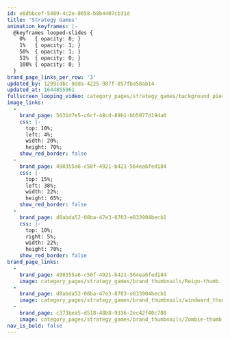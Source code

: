 ```yaml
---
id: e8dbbcef-5409-4c2e-8658-b8b4407cb31d
title: 'Strategy Games'
animation_keyframes: |-
  @keyframes looped-slides {
    0%   { opacity: 0; }
    1%   { opacity: 1; }
    50%  { opacity: 1; }
    51%  { opacity: 0; }
    100% { opacity: 0; }
  }
brand_page_links_per_row: '3'
updated_by: 1299cdbc-8dda-4225-987f-857fba58ab14
updated_at: 1644855961
fullscreen_looping_video: category_pages/strategy_games/background_pieces/Strategy_1.mp4
image_links:
  -
    brand_page: 5631d7e5-c6cf-48cd-89b1-bb5977d194a0
    css: |-
      top: 10%;
      left: 4%;
      width: 20%;
      height: 70%;
    show_red_border: false
  -
    brand_page: 498355a6-c50f-4921-b421-564ea6fed184
    css: |-
      top: 15%;
      left: 38%;
      width: 22%;
      height: 65%;
    show_red_border: false
  -
    brand_page: d8abda52-08ba-47e3-8703-e833904becb1
    css: |-
      top: 10%;
      right: 5%;
      width: 22%;
      height: 70%;
    show_red_border: false
brand_page_links:
  -
    brand_page: 498355a6-c50f-4921-b421-564ea6fed184
    image: category_pages/strategy_games/brand_thumbnails/Reign-thumb.jpg
  -
    brand_page: d8abda52-08ba-47e3-8703-e833904becb1
    image: category_pages/strategy_games/brand_thumbnails/windward_thumb.jpg
  -
    brand_page: c373bea5-d518-48b8-9336-2ec42f40c708
    image: category_pages/strategy_games/brand_thumbnails/Zombie-thumb.jpg
nav_is_bold: false
---
```

